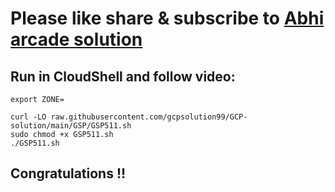 # Please like share & subscribe to [Abhi arcade solution](http://www.youtube.com/@Abhi_Arcade_Solution)

## Run in CloudShell and follow video:

```
export ZONE= 
```

```
curl -LO raw.githubusercontent.com/gcpsolution99/GCP-solution/main/GSP/GSP511.sh
sudo chmod +x GSP511.sh
./GSP511.sh
```

## Congratulations !!
